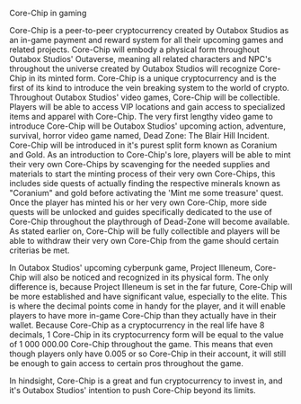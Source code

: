 Core-Chip in gaming

Core-Chip is a peer-to-peer cryptocurrency created by Outabox Studios as an in-game payment and reward system for all their upcoming games and related projects. Core-Chip will embody a physical form throughout Outabox Studios' Outaverse, meaning all related characters and NPC's throughout the universe created by Outabox Studios will recognize Core-Chip in its minted form. Core-Chip is a unique cryptocurrency and is the first of its kind to introduce the vein breaking system to the world of crypto. Throughout Outabox Studios' video games, Core-Chip will be collectible. Players will be able to access VIP locations and gain access to specialized items and apparel with Core-Chip. The very first lengthy video game to introduce Core-Chip will be Outabox Studios' upcoming action, adventure, survival, horror video game named, Dead Zone: The Blair Hill Incident. Core-Chip will be introduced in it's purest split form known as Coranium and Gold. As an introduction to Core-Chip's lore, players will be able to mint their very own Core-Chips by scavenging for the needed supplies and materials to start the minting process of their very own Core-Chips, this includes side quests of actually finding the respective minerals known as "Coranium" and gold before activating the 'Mint me some treasure' quest. Once the player has minted his or her very own Core-Chip, more side quests will be unlocked and guides specifically dedicated to the use of Core-Chip throughout the playthrough of Dead-Zone will become available. As stated earlier on, Core-Chip will be fully collectible and players will be able to withdraw their very own Core-Chip from the game should certain criterias be met.

In Outabox Studios' upcoming cyberpunk game, Project Illeneum, Core-Chip will also be noticed and recognized in its physical form. The only difference is, because Project Illeneum is set in the far future, Core-Chip will be more established and have significant value, especially to the elite. This is where the decimal points come in handy for the player, and it will enable players to have more in-game Core-Chip than they actually have in their wallet. Because Core-Chip as a cryptocurrency in the real life have 8 decimals, 1 Core-Chip in its cryptocurrency form will be equal to the value of 1 000 000.00 Core-Chip throughout the game. This means that even though players only have 0.005 or so Core-Chip in their account, it will still be enough to gain access to certain pros throughout the game.

In hindsight, Core-Chip is a great and fun cryptocurrency to invest in, and it's Outabox Studios' intention to push Core-Chip beyond its limits.
